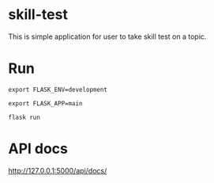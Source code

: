 # skill-test

This is simple application for user to take skill test on a topic.

# Run
```export FLASK_ENV=development```

```export FLASK_APP=main```

```flask run```

# API docs
http://127.0.0.1:5000/api/docs/
